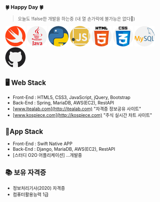 
### 🍀 Happy Day 🍀

> 오늘도 !false한 개발을 하는중 (내 열 손가락에 불가능은 없다👊)

![swift](./swift.png)  ![java](./java.png)  ![python](./python.png)  ![javascript](./javascript.png)  ![html5](./html5.png)  ![css](./css.png)  ![mysql](./mysql.png)  ![github](./github.png)  

🖥 Web Stack
-
- Front-End : HTML5, CSS3, JavaScript, jQuery, Bootstrap
- Back-End : Spring, MariaDB, AWS(EC2), RestAPI
- [www.Itealab.com](http://itealab.com) "자격증 정보공유 사이트"
- [www.kospiece.com](http://kospiece.com) "주식 실시간 차트 사이트"

📱App Stack
- 
- Front-End : Swift Native APP
- Back-End : Django, MariaDB, AWS(EC2), RestAPI
- [스터디 O2O 어플리케이션] ...개발중

📚 보유 자격증
-
- 정보처리기사(2020) 자격증
- 컴퓨터활용능력 1급

